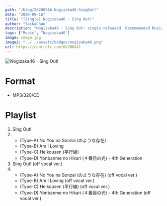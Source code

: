 ```yaml
---
path: "/blog/20200916-Nogizaka46-SingOut!"
date: "2020-09-16"
title: "[Single] Nogizaka46 - Sing Out!"
author: "SaikaChuu"
description: "Nogizaka46 - Sing Out! single released. Recommended Music!"
tags: ["Music", "Nogizaka46"]
image: image.jpg
image2: "../../assets/badges/nogizaka46.png"
url: https://controlc.com/6b208d41
---
```


![Nogizaka46 - Sing Out!](./image.jpg)

# Format

- MP3/320/CD

# Playlist

1. Sing Out!
2. - (Type-A) No You na Sonzai (のような存在)
   - (Type-B) Am I Loving
   - (Type-C) Heikousen (平行線)
   - (Type-D) Yonbanme no Hikari (４番目の光) - 4th Generation
3. Sing Out! (off vocal ver.)
4. - (Type-A) No You na Sonzai (のような存在) (off vocal ver.)
   - (Type-B) Am I Loving (off vocal ver.)
   - (Type-C) Heikousen (平行線) (off vocal ver.)
   - (Type-D) Yonbanme no Hikari (４番目の光) - 4th Generation (off vocal ver.)

